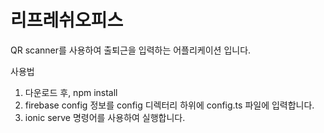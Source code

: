 # 리프레쉬오피스

QR scanner를 사용하여 출퇴근을 입력하는 어플리케이션 입니다.

사용법
1. 다운로드 후, npm install
2. firebase config 정보를 config 디렉터리 하위에 config.ts 파일에 입력합니다.
3. ionic serve 명령어를 사용하여 실행합니다.

